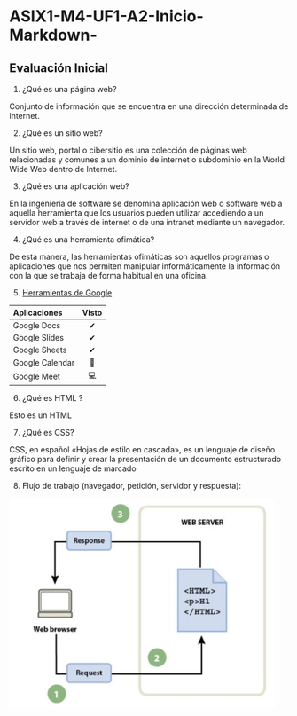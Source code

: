# ASIX1-M4-UF1-A2-Inicio-Markdown-

## Evaluación Inicial 
1. ¿Qué es una página web?

Conjunto de información que se encuentra en una dirección determinada de internet.

2. ¿Qué es un sitio web?

Un sitio web​, portal​ o cibersitio es una colección de páginas web relacionadas y comunes a un dominio de internet o subdominio en la World Wide Web dentro de Internet.​​

3. ¿Qué es una aplicación web?

En la ingeniería de software se denomina aplicación web o software web a aquella herramienta que los usuarios pueden utilizar accediendo a un servidor web a través de internet o de una intranet mediante un navegador.

4. ¿Qué es una herramienta ofimática?

De esta manera, las herramientas ofimáticas son aquellos programas o aplicaciones que nos permiten manipular informáticamente la información con la que se trabaja de forma habitual en una oficina.

5. [Herramientas de Google](https://www.google.com/intl/es-419/chrome/browser-tools/ "Enlace Google")

|**Aplicaciones** |**Visto**|
|:----------------|:-------:|
|Google Docs      |✔|
|Google Slides    |✔|
|Google Sheets    |✔|
|Google Calendar  |📆|
|Google Meet      |💻|

6. ¿Qué es HTML ?

<html>
    <head>
    </head>
    <body>
        <p>Esto es un HTML</p>
    <body>
</html>

7. ¿Qué es CSS?

CSS, en español «Hojas de estilo en cascada», es un lenguaje de diseño gráfico para definir y crear la presentación de un documento estructurado escrito en un lenguaje de marcado

8. Flujo de trabajo (navegador, petición, servidor y respuesta):


![Imagen A2](https://github.com/MarcNavarroGomez/ASIX1-M4-UF1-A2-Inicio-Markdown-/blob/main/Foto%20Actividad%202.JPG "Titulo opcional de la imagen")